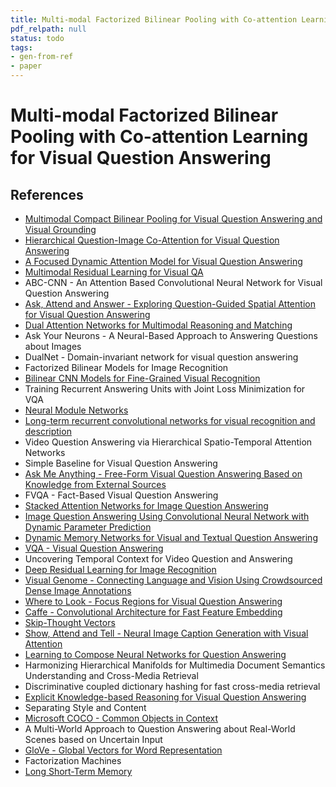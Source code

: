 ```yaml
---
title: Multi-modal Factorized Bilinear Pooling with Co-attention Learning for Visual Question Answering
pdf_relpath: null
status: todo
tags:
- gen-from-ref
- paper
---
```


# Multi-modal Factorized Bilinear Pooling with Co-attention Learning for Visual Question Answering

## References

- [Multimodal Compact Bilinear Pooling for Visual Question Answering and Visual Grounding](./multimodal-compact-bilinear-pooling-for-visual-question-answering-and-visual-grounding.md)
- [Hierarchical Question-Image Co-Attention for Visual Question Answering](./hierarchical-question-image-co-attention-for-visual-question-answering.md)
- [A Focused Dynamic Attention Model for Visual Question Answering](./a-focused-dynamic-attention-model-for-visual-question-answering.md)
- [Multimodal Residual Learning for Visual QA](./multimodal-residual-learning-for-visual-qa.md)
- ABC-CNN - An Attention Based Convolutional Neural Network for Visual Question Answering
- [Ask, Attend and Answer - Exploring Question-Guided Spatial Attention for Visual Question Answering](./ask-attend-and-answer-exploring-question-guided-spatial-attention-for-visual-question-answering.md)
- [Dual Attention Networks for Multimodal Reasoning and Matching](./dual-attention-networks-for-multimodal-reasoning-and-matching.md)
- Ask Your Neurons - A Neural-Based Approach to Answering Questions about Images
- DualNet - Domain-invariant network for visual question answering
- Factorized Bilinear Models for Image Recognition
- [Bilinear CNN Models for Fine-Grained Visual Recognition](./bilinear-cnn-models-for-fine-grained-visual-recognition.md)
- Training Recurrent Answering Units with Joint Loss Minimization for VQA
- [Neural Module Networks](./neural-module-networks.md)
- [Long-term recurrent convolutional networks for visual recognition and description](./long-term-recurrent-convolutional-networks-for-visual-recognition-and-description.md)
- Video Question Answering via Hierarchical Spatio-Temporal Attention Networks
- Simple Baseline for Visual Question Answering
- [Ask Me Anything - Free-Form Visual Question Answering Based on Knowledge from External Sources](./ask-me-anything-free-form-visual-question-answering-based-on-knowledge-from-external-sources.md)
- FVQA - Fact-Based Visual Question Answering
- [Stacked Attention Networks for Image Question Answering](./stacked-attention-networks-for-image-question-answering.md)
- [Image Question Answering Using Convolutional Neural Network with Dynamic Parameter Prediction](./image-question-answering-using-convolutional-neural-network-with-dynamic-parameter-prediction.md)
- [Dynamic Memory Networks for Visual and Textual Question Answering](./dynamic-memory-networks-for-visual-and-textual-question-answering.md)
- [VQA - Visual Question Answering](./vqa-visual-question-answering.md)
- Uncovering Temporal Context for Video Question and Answering
- [Deep Residual Learning for Image Recognition](./deep-residual-learning-for-image-recognition.md)
- [Visual Genome - Connecting Language and Vision Using Crowdsourced Dense Image Annotations](./visual-genome-connecting-language-and-vision-using-crowdsourced-dense-image-annotations.md)
- [Where to Look - Focus Regions for Visual Question Answering](./where-to-look-focus-regions-for-visual-question-answering.md)
- [Caffe - Convolutional Architecture for Fast Feature Embedding](./caffe-convolutional-architecture-for-fast-feature-embedding.md)
- [Skip-Thought Vectors](./skip-thought-vectors.md)
- [Show, Attend and Tell - Neural Image Caption Generation with Visual Attention](./show-attend-and-tell-neural-image-caption-generation-with-visual-attention.md)
- [Learning to Compose Neural Networks for Question Answering](./learning-to-compose-neural-networks-for-question-answering.md)
- Harmonizing Hierarchical Manifolds for Multimedia Document Semantics Understanding and Cross-Media Retrieval
- Discriminative coupled dictionary hashing for fast cross-media retrieval
- [Explicit Knowledge-based Reasoning for Visual Question Answering](./explicit-knowledge-based-reasoning-for-visual-question-answering.md)
- Separating Style and Content
- [Microsoft COCO - Common Objects in Context](./microsoft-coco-common-objects-in-context.md)
- A Multi-World Approach to Question Answering about Real-World Scenes based on Uncertain Input
- [GloVe - Global Vectors for Word Representation](./glove-global-vectors-for-word-representation.md)
- Factorization Machines
- [Long Short-Term Memory](./long-short-term-memory.md)
